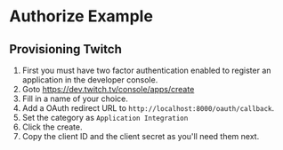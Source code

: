 # Authorize Example

## Provisioning Twitch

1. First you must have two factor authentication enabled to register an application in the developer console.
1. Goto https://dev.twitch.tv/console/apps/create
1. Fill in a name of your choice.
1. Add a OAuth redirect URL to `http://localhost:8000/oauth/callback`.
1. Set the category as `Application Integration`
1. Click the create.
1. Copy the client ID and the client secret as you'll need them next.

